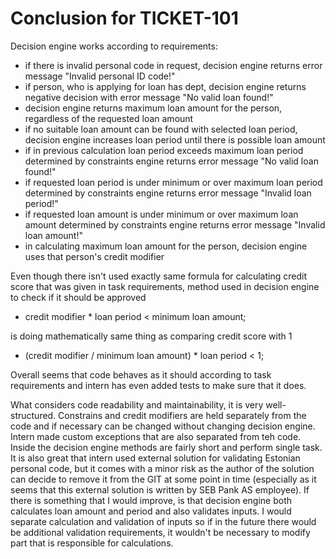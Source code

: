 # Conclusion for TICKET-101

Decision engine works according to requirements:
- if there is invalid personal code in request, decision engine returns error message "Invalid personal ID code!"
- if person, who is applying for loan has dept, decision engine returns 
negative decision with error message "No valid loan found!"
- decision engine returns maximum loan amount for the person, regardless of the requested loan amount
- if no suitable loan amount can be found with selected loan period,
decision engine increases loan period until there is possible loan amount
- if in previous calculation loan period exceeds maximum loan period determined by constraints
engine returns error message "No valid loan found!"
- if requested loan period is under minimum or over maximum loan period determined by constraints
engine returns error message "Invalid loan period!"
- if requested loan amount is under minimum or over maximum loan amount determined by constraints
engine returns error message "Invalid loan amount!"
- in calculating maximum loan amount for the person, decision engine uses that person's credit modifier

Even though there isn't used exactly same formula for calculating credit score that was given in task requirements, 
method used in decision engine to check if it should be approved
- credit modifier * loan period < minimum loan amount;

is doing mathematically same thing as comparing credit score with 1
- (credit modifier / minimum loan amount) * loan period < 1;

Overall seems that code behaves as it should according to task requirements and intern has even added tests to make sure
that it does.

What considers code readability and maintainability, it is very well-structured. Constrains and credit modifiers
are held separately from the code and if necessary can be changed without changing decision engine. Intern made custom 
exceptions that are also separated from teh code. Inside the decision engine methods are fairly short and perform single
task. It is also great that intern used external solution for validating Estonian personal code, but it comes with a 
minor risk as the author of the solution can decide to remove it from the GIT at some point in time (especially as 
it seems that this external solution is written by SEB Pank AS employee). If there is something that I would improve,
is that decision engine both calculates loan amount and period and also validates inputs. I would separate calculation 
and validation of inputs so if in the future there would be additional validation requirements, it wouldn't be necessary 
to modify part that is responsible for calculations.
